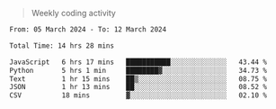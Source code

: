 > Weekly coding activity
<!--START_SECTION:waka-->

```txt
From: 05 March 2024 - To: 12 March 2024

Total Time: 14 hrs 28 mins

JavaScript   6 hrs 17 mins   ███████████░░░░░░░░░░░░░░   43.44 %
Python       5 hrs 1 min     ████████▓░░░░░░░░░░░░░░░░   34.73 %
Text         1 hr 15 mins    ██▒░░░░░░░░░░░░░░░░░░░░░░   08.75 %
JSON         1 hr 13 mins    ██░░░░░░░░░░░░░░░░░░░░░░░   08.52 %
CSV          18 mins         ▓░░░░░░░░░░░░░░░░░░░░░░░░   02.10 %
```

<!--END_SECTION:waka-->
